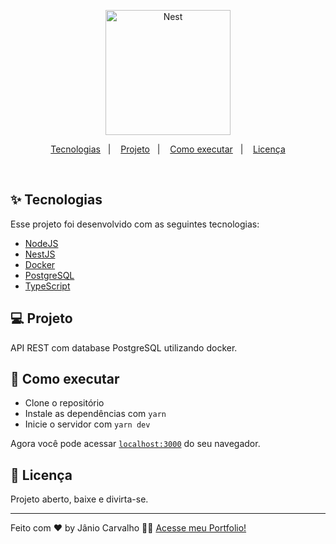 <p align="center">
  <a href="http://nestjs.com/" target="blank"><img src="https://nestjs.com/img/logo-small.svg" width="200" alt="Nest" /></a>
</p>

<p align="center">
  <a href="#-tecnologias">Tecnologias</a>&nbsp;&nbsp;&nbsp;|&nbsp;&nbsp;&nbsp;
  <a href="#-projeto">Projeto</a>&nbsp;&nbsp;&nbsp;|&nbsp;&nbsp;&nbsp;
  <a href="#-como-executar">Como executar</a>&nbsp;&nbsp;&nbsp;|&nbsp;&nbsp;&nbsp;
  <a href="#-licença">Licença</a>
</p>

<br>

## ✨ Tecnologias

Esse projeto foi desenvolvido com as seguintes tecnologias:

- [NodeJS](https://reactjs.org)
- [NestJS](https://nestjs.com/)
- [Docker](https://www.docker.com/)
- [PostgreSQL](https://www.postgresql.org/)
- [TypeScript](https://www.typescriptlang.org/)

## 💻 Projeto

API REST com database PostgreSQL utilizando docker.

## 🚀 Como executar

- Clone o repositório
- Instale as dependências com `yarn`
- Inicie o servidor com `yarn dev`

Agora você pode acessar [`localhost:3000`](http://localhost:3000) do seu navegador.

## 📄 Licença

Projeto aberto, baixe e divirta-se.

---

Feito com ♥ by Jânio Carvalho 👋🏻 [Acesse meu Portfolio!](www.janiocarvalho.com)
